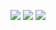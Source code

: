 ![](https://i.postimg.cc/VfTqsGLL/2025-03-05-00-49-07.png)
![](https://i.postimg.cc/Dyc4GBFG/2025-03-05-00-48-30.png)
![](https://i.postimg.cc/W1WDWzdb/2025-03-05-00-48-22.png) 
